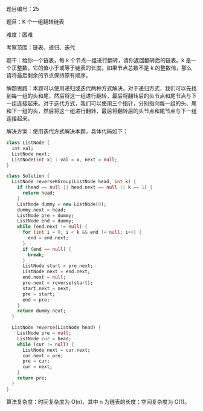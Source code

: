 题目编号：25

题目：K 个一组翻转链表

难度：困难

考察范围：链表、递归、迭代

题干：给你一个链表，每 k 个节点一组进行翻转，请你返回翻转后的链表。k 是一个正整数，它的值小于或等于链表的长度。如果节点总数不是 k 的整数倍，那么请将最后剩余的节点保持原有顺序。

解题思路：本题可以使用递归或迭代两种方式解决。对于递归方式，我们可以先找到每一组的头和尾，然后将这一组进行翻转，最后将翻转后的头节点和尾节点与下一组连接起来。对于迭代方式，我们可以使用三个指针，分别指向每一组的头、尾和下一组的头，然后将这一组进行翻转，最后将翻转后的头节点和尾节点与下一组连接起来。

解决方案：使用迭代方式解决本题，具体代码如下：

```dart
class ListNode {
  int val;
  ListNode next;
  ListNode(int x) : val = x, next = null;
}

class Solution {
  ListNode reverseKGroup(ListNode head, int k) {
    if (head == null || head.next == null || k == 1) {
      return head;
    }
    ListNode dummy = new ListNode(0);
    dummy.next = head;
    ListNode pre = dummy;
    ListNode end = dummy;
    while (end.next != null) {
      for (int i = 0; i < k && end != null; i++) {
        end = end.next;
      }
      if (end == null) {
        break;
      }
      ListNode start = pre.next;
      ListNode next = end.next;
      end.next = null;
      pre.next = reverse(start);
      start.next = next;
      pre = start;
      end = pre;
    }
    return dummy.next;
  }

  ListNode reverse(ListNode head) {
    ListNode pre = null;
    ListNode cur = head;
    while (cur != null) {
      ListNode next = cur.next;
      cur.next = pre;
      pre = cur;
      cur = next;
    }
    return pre;
  }
}
```

算法复杂度：时间复杂度为 O(n)，其中 n 为链表的长度；空间复杂度为 O(1)。